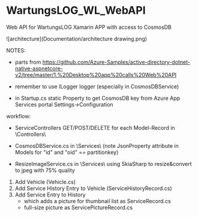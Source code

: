 # WartungsLOG_WL_WebAPI
Web API for WartungsLOG Xamarin APP with access to CosmosDB


![architecture](Documentation/architecture drawing.png)

NOTES:

- parts from https://github.com/Azure-Samples/active-directory-dotnet-native-aspnetcore-v2/tree/master/1.%20Desktop%20app%20calls%20Web%20API

- remember to use ILogger logger (especially in CosmosDBService)

- in Startup.cs static Property to get CosmosDB key from Azure App Services portal Settings->Configuration


 workflow: 

 - ServiceControllers GET/POST/DELETE for each Model-Record in \Controllers\

 - CosmosDBService.cs in \Services\ (note JsonProperty attribute in Models for "id" and "oid" == partitionkey)
 
 - ResizeImageService.cs in \Services\ using SkiaSharp to resize&convert to jpeg with 75% quality

 1. Add Vehicle (Vehicle.cs)
 2. Add Service History Entry to Vehicle (ServiceHistoryRecord.cs)
 3. Add Service Entry to History
	- which adds a picture for thumbnail list as ServiceRecord.cs 
	- full-size picture					      as ServicePictureRecord.cs


 
